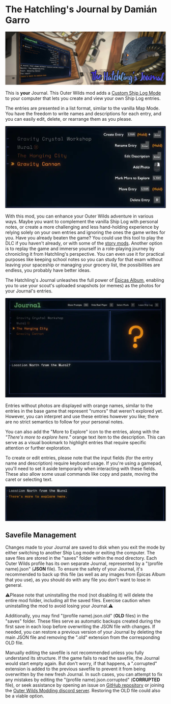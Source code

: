 # The Hatchling's Journal by Damián Garro

![thumbnail](images/thumbnail.jpg)

This is **your** Journal. This Outer Wilds mod adds a [Custom Ship Log Mode](https://outerwildsmods.com/mods/customshiplogmodes/) to your computer that lets you create and view your own Ship Log entries.

The entries are presented in a list format, similar to the vanilla Map Mode. You have the freedom to write names and descriptions for each entry, and you can easily edit, delete, or rearrange them as you please.

![entries-example](images/entries-example.webp)

With this mod, you can enhance your Outer Wilds adventure in various ways. Maybe you want to complement the vanilla Ship Log with personal notes, or create a more challenging and less hand-holding experience by relying solely on your own entries and ignoring the ones the game writes for you. Have you already beaten the game? You could use this tool to play the DLC if you haven't already, or with some of the [story mods](https://outerwildsmods.com/mods/?tag=story). Another option is to replay the game and immerse yourself in a role-playing journey by chronicling it from Hatchling's perspective. You can even use it for practical purposes like keeping school notes so you can study for that exam without leaving your spaceship or managing your grocery list, the possibilities are endless, you probably have better ideas.

The Hatchling's Journal unleashes the full power of [Épicas Album](https://outerwildsmods.com/mods/picasalbum/), enabling you to use your scout's uploaded snapshots (or memes) as the photos for your Journal's entries.

![epicas-example](images/epicas-example.webp)

Entries without photos are displayed with orange names, similar to the entries in the base game that represent "rumors" that weren't explored yet. However, you can interpret and use these entries however you like; there are no strict semantics to follow for your personal notes.

You can also add the "More to Explore" icon to the entries, along with the  *"There's more to explore here."* orange text item to the description. This can serve as a visual bookmark to highlight entries that require specific attention or further exploration.

To create or edit entries, please note that the input fields (for the entry name and description) require keyboard usage. If you're using a gamepad, you'll need to set it aside temporarily when interacting with these fields. These also allow some usual commands like copy and paste, moving the caret or selecting text.

![input-example](images/input-example.webp)

## Savefile Management

Changes made to your Journal are saved to disk when you exit the mode by either switching to another Ship Log mode or exiting the computer. The save files are stored in the "saves" folder within the mod directory. Each Outer Wilds profile has its own separate Journal, represented by a "(profile name).json" (**JSON** file). To ensure the safety of your Journal, it's recommended to back up this file (as well as any images from Épicas Album that you use), as you should do with any file you don't want to lose in general.

⚠️Please note that uninstalling the mod (not disabling it) will delete the entire mod folder, including all the saved files. Exercise caution when uninstalling the mod to avoid losing your Journal.⚠️

Additionally, you may find "(profile name).json.old" (**OLD** files) in the "saves" folder. These files serve as automatic backups created during the first save in each loop before overwriting the JSON file with changes. If needed, you can restore a previous version of your Journal by deleting the main JSON file and removing the ".old" extension from the corresponding OLD file.

Manually editing the savefile is not recommended unless you fully understand its structure. If the game fails to read the savefile, the Journal would start empty again. But don't worry, if that happens, a ".corrupted" extension is added to the previous savefile to prevent it from being overwritten by the new fresh Journal.  In such cases, you can attempt to fix any mistakes by editing the "(profile name).json.corrupted" (**CORRUPTED** file), or seek assistance by opening an issue on [GitHub repository](https://github.com/dgarroDC/Journal/issues) or joining the [Outer Wilds Modding discord server](https://discord.gg/CRfxGWJG24). Restoring the OLD file could also be a viable option.
